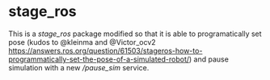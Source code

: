 # stage_ros

This is a _stage\_ros_ package modified so that it is able to programatically set pose (kudos to @kleinma and @Victor_ocv2 https://answers.ros.org/question/61503/stageros-how-to-programmatically-set-the-pose-of-a-simulated-robot/)
and pause simulation with a new _/pause\_sim_ service.
